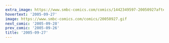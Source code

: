 ```yaml
---
extra_image: https://www.smbc-comics.com/comics/1442349597-20050927after.png
hovertext: '2005-09-27'
image: https://www.smbc-comics.com/comics/20050927.gif
next_comic: '2005-09-28'
prev_comic: '2005-09-26'
title: '2005-09-27'
---
```


